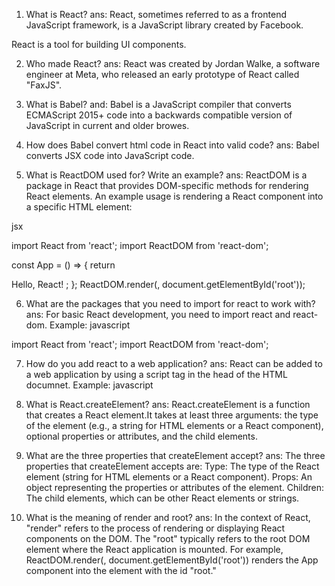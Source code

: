 1. What is React?
ans: React, sometimes referred to as a frontend JavaScript framework, is a JavaScript library created by Facebook.

React is a tool for building UI components.

2. Who made React?
ans: React was created by Jordan Walke, a software engineer at Meta, who released an early prototype of React called "FaxJS".

3. What is Babel?
and: Babel is a JavaScript compiler that converts ECMAScript 2015+ code into a backwards compatible version of JavaScript in current and older browes.

4. How does Babel convert html code in React into valid code?
ans: Babel converts JSX code into JavaScript code. 

5. What is ReactDOM used for? Write an example?
ans: ReactDOM is a package in React that provides DOM-specific methods for rendering React elements. An example usage is rendering a React component into a specific HTML element:

jsx

import React from 'react'; import ReactDOM from 'react-dom';

const App = () => { return

Hello, React!
; };
ReactDOM.render(, document.getElementById('root'));

6. What are the packages that you need to import for react to work with?
ans: For basic React development, you need to import react and react-dom. Example: javascript

import React from 'react'; import ReactDOM from 'react-dom';
 
7. How do you add react to a web application?
ans: React can be added to a web application by using a script tag in the head of the HTML documnet. Example: javascript 

8. What is React.createElement?
ans: React.createElement is a function that creates a React element.It takes at least three arguments: the type of the element (e.g., a string for HTML elements or a React component), optional properties or attributes, and the child elements.

9. What are the three properties that createElement accept?
ans: The three properties that createElement accepts are: Type: The type of the React element (string for HTML elements or a React component). Props: An object representing the properties or attributes of the element. Children: The child elements, which can be other React elements or strings.

10. What is the meaning of render and root?
ans: In the context of React, "render" refers to the process of rendering or displaying React components on the DOM. The "root" typically refers to the root DOM element where the React application is mounted. For example, ReactDOM.render(, document.getElementById('root')) renders the App component into the element with the id "root."